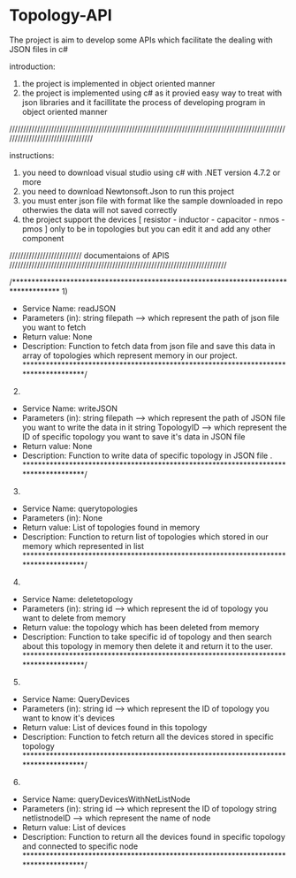 # Topology-API
The project is aim to develop some APIs which facilitate the dealing with JSON files in c#

introduction:
1) the project is implemented in object oriented manner
2) the project is implemented using c# as it provied easy way to treat with json libraries and it facillitate the process of developing program in object oriented manner

/////////////////////////////////////////////////////////////////////////////////////////////////////////////////////////////////

instructions: 
1) you need to download visual studio using c# with .NET version 4.7.2 or more 
2) you need to download Newtonsoft.Json to run this project 
3) you must enter json file with format like the sample downloaded in repo otherwies the data will not saved correctly 
4) the project support the devices [ resistor - inductor - capacitor - nmos - pmos ] only to be in topologies but you can edit it and add any other component 

////////////////////////// documentaions of APIS //////////////////////////////////////////////////////////////////////////////

 /************************************************************************************
1)
* Service Name: readJSON
* Parameters (in): string filepath --> which represent the path of json file you want to fetch 
* Return value: None
* Description: Function to fetch data from json file and save this data in array of topologies which represent memory in our project.
************************************************************************************/
2)
* Service Name: writeJSON
* Parameters (in): string filepath --> which represent the path of JSON file you want to write the data in it 
                   string TopologyID --> which represent the ID of specific topology you want to save it's data in JSON file                
* Return value: None
* Description: Function to write data of specific topology in JSON file .
************************************************************************************/
3)
* Service Name: querytopologies
* Parameters (in): None
* Return value: List of topologies found in memory 
* Description: Function to return list of topologies which stored in our memory which represented in list
************************************************************************************/
4)
* Service Name: deletetopology
* Parameters (in): string id --> which represent the id of topology you want to delete from memory
* Return value: the topology which has been deleted from memory
* Description: Function to take specific id of topology and then search about this topology in memory then delete it and return it to the user.
************************************************************************************/
5)
* Service Name: QueryDevices
* Parameters (in): string id --> which represent the ID of topology you want to know it's devices
* Return value: List of devices found in this topology
* Description: Function to fetch return all the devices stored in specific topology 
************************************************************************************/
6)
* Service Name: queryDevicesWithNetListNode
* Parameters (in): string id --> which represent the ID of topology
                   string netlistnodeID --> which represent the name of node                 
* Return value: List of devices
* Description: Function to return all the devices found in specific topology and connected to specific node 
************************************************************************************/
